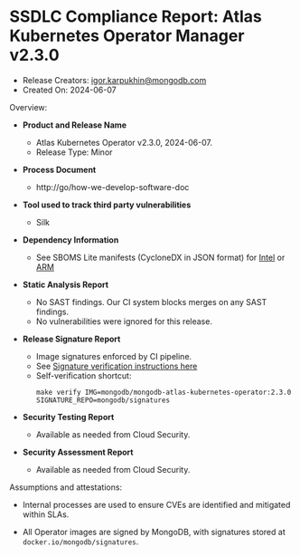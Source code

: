 SSDLC Compliance Report: Atlas Kubernetes Operator Manager v2.3.0
=================================================================

- Release Creators: igor.karpukhin@mongodb.com
- Created On:       2024-06-07

Overview:

- **Product and Release Name**

    - Atlas Kubernetes Operator v2.3.0, 2024-06-07.
    - Release Type: Minor

- **Process Document**
  - http://go/how-we-develop-software-doc

- **Tool used to track third party vulnerabilities**
  - Silk

- **Dependency Information**
  - See SBOMS Lite manifests (CycloneDX in JSON format) for [Intel](./linux-amd64.sbom.json) or [ARM](./linux-arm64.sbom.json)

- **Static Analysis Report**
  - No SAST findings. Our CI system blocks merges on any SAST findings.
  - No vulnerabilities were ignored for this release.

- **Release Signature Report**
  - Image signatures enforced by CI pipeline.
  - See [Signature verification instructions here](../../dev/signed-images.md)
  - Self-verification shortcut:
    ```shell
    make verify IMG=mongodb/mongodb-atlas-kubernetes-operator:2.3.0 SIGNATURE_REPO=mongodb/signatures
    ```

- **Security Testing Report**
  - Available as needed from Cloud Security.

- **Security Assessment Report**
  - Available as needed from Cloud Security.

Assumptions and attestations:

- Internal processes are used to ensure CVEs are identified and mitigated within SLAs.

- All Operator images are signed by MongoDB, with signatures stored at `docker.io/mongodb/signatures`.

